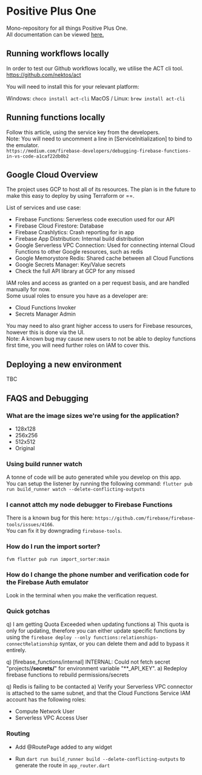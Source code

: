 # Positive Plus One

Mono-repository for all things Positive Plus One.  
All documentation can be viewed [here.](https://inqvine.bit.ai/rdc/v0pZp5OR9DaNTn83)

## Running workflows locally

In order to test our Github workflows locally, we utilise the ACT cli tool.  
<https://github.com/nektos/act>  

You will need to install this for your relevant platform:

Windows: `choco install act-cli`
MacOS / Linux: `brew install act-cli`

## Running functions locally

Follow this article, using the service key from the developers.  
Note: You will need to uncomment a line in [ServiceInitialization] to bind to the emulator.  
`https://medium.com/firebase-developers/debugging-firebase-functions-in-vs-code-a1caf22db0b2`

## Google Cloud Overview

The project uses GCP to host all of its resources.
The plan is in the future to make this easy to deploy by using Terraform or ==.

List of services and use case:

* Firebase Functions: Serverless code execution used for our API
* Firebase Cloud Firestore: Database
* Firebase Crashlytics: Crash reporting for in app
* Firebase App Distribution: Internal build distribution
* Google Serverless VPC Connection: Used for connecting internal Cloud Functions to other Google resources, such as redis
* Google Memorystore Redis: Shared cache between all Cloud Functions
* Google Secrets Manager: Key/Value secrets
* Check the full API library at GCP for any missed

IAM roles and access as granted on a per request basis, and are handled manually for now.  
Some usual roles to ensure you have as a developer are:

* Cloud Functions Invoker
* Secrets Manager Admin

You may need to also grant higher access to users for Firebase resources, however this is done via the UI.  
Note: A known bug may cause new users to not be able to deploy functions first time, you will need further roles on IAM to cover this.

## Deploying a new environment

TBC

## FAQS and Debugging

### What are the image sizes we're using for the application?

* 128x128
* 256x256
* 512x512
* Original

### Using build runner watch

A tonne of code will be auto generated while you develop on this app.  
You can setup the listener by running the following command:
`flutter pub run build_runner watch --delete-conflicting-outputs`

### I cannot attch my node debugger to Firebase Functions

There is a known bug for this here: `https://github.com/firebase/firebase-tools/issues/4166`.  
You can fix it by downgrading `firebase-tools`.  

### How do I run the import sorter?

`fvm flutter pub run import_sorter:main`

### How do I change the phone number and verification code for the Firebase Auth emulator

Look in the terminal when you make the verification request.

### Quick gotchas

q) I am getting Quota Exceeded when updating functions
a) This quota is only for updating, therefore you can either update specific functions by using the `firebase deploy --only functions:relationships-connectRelationship` syntax, or you can delete them and add to bypass it entirely.

q) [firebase_functions/internal] INTERNAL: Could not fetch secret "projects/**/secrets/**" for environment variable "**_API_KEY".
a) Redeploy firebase functions to rebuild permissions/secrets

q) Redis is failing to be contacted
a) Verify your Serverless VPC connector is attached to the same subnet, and that the Cloud Functions Service IAM account has the following roles:  

* Compute Network User
* Serverless VPC Access User

### Routing

* Add @RoutePage added to any widget

* Run `dart run build_runner build --delete-conflicting-outputs` to generate the route in `app_router.dart`
